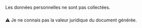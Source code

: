 
Les données personnelles ne sont pas collectées.
###
⚠️ Je ne connais pas la valeur juridique du document générée.
###
